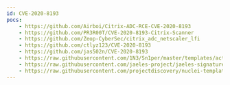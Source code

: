 ```yaml
---
id: CVE-2020-8193
pocs:
    - https://github.com/Airboi/Citrix-ADC-RCE-CVE-2020-8193
    - https://github.com/PR3R00T/CVE-2020-8193-Citrix-Scanner
    - https://github.com/Zeop-CyberSec/citrix_adc_netscaler_lfi
    - https://github.com/ctlyz123/CVE-2020-8193
    - https://github.com/jas502n/CVE-2020-8193
    - https://raw.githubusercontent.com/1N3/Sn1per/master/templates/active/CVE-2020-8193_-_Citrix_Unauthenticated_LFI.sh
    - https://raw.githubusercontent.com/jaeles-project/jaeles-signatures/master/cves/citrix-adc-lfi-cve-2020-8193.yaml
    - https://raw.githubusercontent.com/projectdiscovery/nuclei-templates/master/cves/CVE-2020-8193.yaml
---
```

